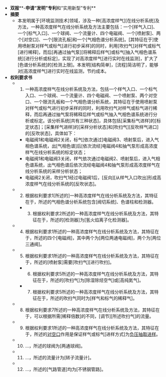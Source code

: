 - **双报****-****申请“****发明****”专利****和“实用新型”专利**
- **摘要**
    - 本发明属于[环境监测技术]领域，涉及一种[高浓度样气][在线分析系统]及方法，一种高浓度样气在线分析系统及方法主要包括：一个[样气入口]、一个[标气入口]、一个球阀、一个流量计、四个电磁阀、一个[喷射泵]、两个[对空口]、一个[限流孔板]和一个[气相色谱分析系统]。[其特征在于]使用喷射泵对样气或标气[进行初步采样]的同时，利用[吹扫气]对样气或标气[进行稀释]，而后[再通过抽气泵][将稀释后样气]或标气[抽入气相色谱系统][进行分析或标定]，实现了对高浓度样气[进行实时在线监测]，扩大了[色谱分析系统]的[检测上限]。本发明[结构简单]，[流程]简洁明了，能够对[高浓度样气]进行实时在线监测，节约成本。
- **权利要求书**
    - 1. 一种高浓度样气在线分析系统及方法，包括一个样气入口、一个标气入口、一个球阀、一个流量计、四个电磁阀、一个喷射泵、两个对空口、一个限流孔板和一个气相色谱分析系统，其特征在于使用喷射泵对样气或标气进行初步采样的同时，利用吹扫气对样气或标气进行稀释，而后再通过抽气泵将稀释后样气或标气抽入气相色谱系统进行分析或标定。该分析系统[共有三种状态]，具体包括[采集标气进样]的[标定状态]；[采集样气进样]的[采样分析状态]和[吹扫气][反吹样气进口]的[反吹状态]，具体如下：
        - 电磁阀1和电磁阀2关闭，标气[依次通过]电磁阀3、喷射泵后，进入气相色谱系统，出[气相色谱]后[依次流经]电磁阀4和抽气泵形成高浓度样气在线分析系统的标定状态；
        - 电磁阀1和电磁阀3关闭，样气依次通过电磁阀2、喷射泵后，进入气相色谱系统，出气相色谱后依次流经电磁阀4和抽气泵形成高浓度样气在线分析系统的采样分析状态；
        - 电磁阀2关闭，吹扫气1经过电磁阀1后，[反向][从样气入口吹出]形成高浓度样气在线分析系统的[反吹状态]。
    - 2. 根据权利要求1[所述的]一种高浓度样气在线分析系统及方法，其特征在于，所述的气相色谱分析系统包含[阀切系统]、色谱柱和检测器。
        - 3. 根据权利要求2所述的一种高浓度样气在线分析系统及方法，其特征在于，所述的[检测器]为[氢火焰离子化检测器]。
    - 4. 根据权利要求1所述的一种高浓度样气在线分析系统及方法，其特征在于，所述的四个[电磁阀]，其中两个为[两位两通电磁阀]，两个为[两位三通阀]。
    - 5. 根据权利要求1所述的一种高浓度样气在线分析系统及方法，其特征在于，所述的[喷射泵]需要[吹扫气][进行吹扫]。
        - 6. 根据权利要求5所述的一种高浓度样气在线分析系统及方法，其特征在于，所述的[吹扫气]为[除湿除烃空气]或[高纯氮气]。
        - 7. 根据权利要求5所述的一种高浓度样气在线分析系统及方法，其特征在于，所述的吹扫气同时为[样气和标气的稀释气]。
    - 8. 根据权利要求7所述的一种高浓度样气在线分析系统及方法，其特征在于，可以根据所需[稀释倍数]的不同，[调节][所述吹扫气]的流量。
    - 9. 根据权利要求1所述的一种高浓度样气在线分析系统及方法，其特征在于，所述的[对空口](((m6nRaGaVe)))作用是保证样气或标气[进样方式]为[负压抽取进样](((xVWpS17OY)))。
    - 10. ...，所述的球阀为[两通球阀]。
    - 11. ...，所述的流量计为[转子流量计]。
    - 12. ...，所述的[气路管道]均为[不锈钢管路]。
